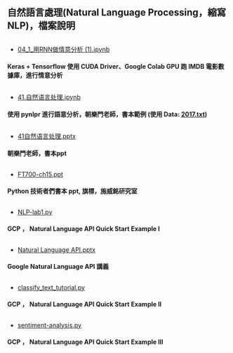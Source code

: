 ## 自然語言處理(Natural Language Processing，縮寫NLP)，檔案說明
##
* [04_1_用RNN做情意分析 (1).ipynb](https://github.com/jumbokh/gcp_class/blob/master/NLP/04_1_%E7%94%A8RNN%E5%81%9A%E6%83%85%E6%84%8F%E5%88%86%E6%9E%90%20(1).ipynb)
#### Keras + Tensorflow 使用 CUDA Driver、Google Colab GPU 跑 IMDB 電影數據庫，進行情意分析
##
* [41.自然语言处理.ipynb](https://github.com/jumbokh/gcp_class/blob/master/NLP/41.%E8%87%AA%E7%84%B6%E8%AF%AD%E8%A8%80%E5%A4%84%E7%90%86.ipynb)
#### 使用 pynlpr 進行語意分析，朝樂門老師，書本範例 (使用 Data: [2017.txt](https://github.com/jumbokh/gcp_class/blob/master/NLP/2017.txt))
##
* [41自然语言处理.pptx](https://github.com/jumbokh/gcp_class/blob/master/NLP/41%E8%87%AA%E7%84%B6%E8%AF%AD%E8%A8%80%E5%A4%84%E7%90%86.pptx)
#### 朝樂門老師，書本ppt
##
* [FT700-ch15.ppt](https://github.com/jumbokh/gcp_class/blob/master/NLP/FT700-ch15.ppt)
#### Python 技術者們書本 ppt, 旗標，施威銘研究室
##
* [NLP-lab1.py](https://github.com/jumbokh/gcp_class/blob/master/NLP/NLP-lab1.py)
#### GCP ， Natural Language API Quick Start Example I
##
* [Natural Language API.pptx](https://github.com/jumbokh/gcp_class/blob/master/NLP/Natural%20Language%20API.pptx)
#### Google Natural Language API 講義
##
* [classify_text_tutorial.py ](https://github.com/jumbokh/gcp_class/blob/master/NLP/classify_text_tutorial.py)
#### GCP ， Natural Language API Quick Start Example II
##
* [sentiment-analysis.py](https://github.com/jumbokh/gcp_class/blob/master/NLP/sentiment-analysis.py)
#### GCP ， Natural Language API Quick Start Example III
##



